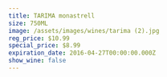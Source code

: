 ```yaml
---
title: TARIMA monastrell
size: 750ML
image: /assets/images/wines/tarima (2).jpg
reg_price: $10.99
special_price: $8.99
expiration_date: 2016-04-27T00:00:00.000Z
show_wine: false
---
```



